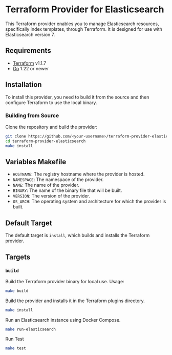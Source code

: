 # Terraform Provider for Elasticsearch

This Terraform provider enables you to manage Elasticsearch resources, specifically index templates, through Terraform. It is designed for use with Elasticsearch version 7.

## Requirements

- [Terraform](https://www.terraform.io/downloads.html) v1.1.7
- [Go](https://golang.org/doc/install) 1.22 or newer

## Installation

To install this provider, you need to build it from the source and then configure Terraform to use the local binary.

### Building from Source

Clone the repository and build the provider:

```bash
git clone https://github.com/<your-username>/terraform-provider-elasticsearch.git
cd terraform-provider-elasticsearch
make install
```

## Variables Makefile

- `HOSTNAME`: The registry hostname where the provider is hosted.
- `NAMESPACE`: The namespace of the provider.
- `NAME`: The name of the provider.
- `BINARY`: The name of the binary file that will be built.
- `VERSION`: The version of the provider.
- `OS_ARCH`: The operating system and architecture for which the provider is built.

## Default Target
The default target is `install`, which builds and installs the Terraform provider.

## Targets
### `build`
Build the Terraform provider binary for local use.
Usage:
```sh
make build
```
Build the provider and installs it in the Terraform plugins directory.
```sh
make install
```
Run an Elasticsearch instance using Docker Compose.
```sh
make run-elasticsearch
```

Run Test
```sh
make test
```

